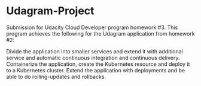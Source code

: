 # Udagram-Project

Submission for Udacity Cloud Developer program homework #3. This program achieves the following for the Udagram application from homework #2:

Divide the application into smaller services and extend it with additional service and automatic continuous integration and continuous delivery.
Containerize the application, create the Kubernetes resource and deploy it to a Kubernetes cluster.
Extend the application with deployments and be able to do rolling-updates and rollbacks.

